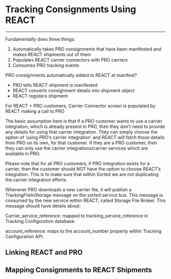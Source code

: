 # Tracking Consignments Using REACT

---

Fundamentally does three things:

1. Automatically takes PRO consignments that have been manifested and makes REACT shipments out of them
2. Populates REACT carrier connectors with PRO carriers
3. Consumes PRO tracking events

PRO consignments automatically added to REACT at manifest?

* PRO tells REACT shipment is manifested
* REACT converts consignment details into shipment object
* REACT registers shipment

For REACT + PRO customers, Carrier Connector screen is populated by REACT making a call to PRO

The basic assumption here is that if a PRO customer wants to use a carrier integration, which is already present in PRO, then they don’t need to provide any details for using that carrier integration. They can simply choose the option of ‘using PRO’s carrier integration’ and REACT will fetch those details from PRO on its own, for that customer. If they are a PRO customer, then they can only use the carrier integrations/carrier services which are available in PRO. 

Please note that for all PRO customers, if PRO integration exists for a carrier, then the customer should NOT have the option to choose REACT’s integration. This is to make sure that within Sorted we are not duplicating the carrier integration efforts. 

Whenever PRO downloads a new carrier file, it will publish a TrackingFileInStorage message on the sorted service bus. This message is consumed by the new service within REACT, called Storage File Broker. This message should have details about: 

Carrier_service_reference: mapped to tracking_service_reference in Tracking Configuration database.  

account_reference: maps to the account_number property within Tracking Configuration API. 


## Linking REACT and PRO



## Mapping Consignments to REACT Shipments



<script src="../../scripts/requesttabs.js"></script>
<script src="../../scripts/responsetabs.js"></script>
<script src="../../scripts/copy.js"></script>